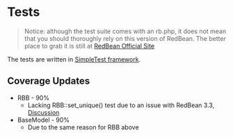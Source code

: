 Tests
=====

> Notice: although the test suite comes with an rb.php, it does not mean that you should thoroughly rely on this version of RedBean.
> The better place to grab it is still at [RedBean Official Site](http://redbeanphp.com)

The tests are written in [SimpleTest framework](http://www.simpletest.org/).

Coverage Updates
----------------

* RBB - 90%
    * Lacking RBB::set_unique() test due to an issue with RedBean 3.3, [Discussion](https://groups.google.com/forum/?fromgroups=#!topic/redbeanorm/ysQejl2SWD4)
* BaseModel - 90%
    * Due to the same reason for RBB above